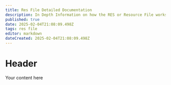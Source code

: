 ```yaml
---
title: Res File Detailed Documentation
description: In Depth Information on how the RES or Resource File works. 
published: true
date: 2025-02-04T21:08:09.498Z
tags: res file
editor: markdown
dateCreated: 2025-02-04T21:08:09.498Z
---
```


# Header
Your content here